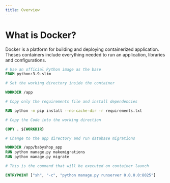 ```yaml
---
title: Overview
---
```


# What is Docker? 

Docker is a platform for building and deploying containerized application. Theses containers include everything 
needed to run an application, libraries and configurations. 

```Dockerfile title="Dockerfile"
# Use an official Python image as the base
FROM python:3.9-slim

# Set the working directory inside the container

WORKDIR /app

# Copy only the requirements file and install dependencies

RUN python -m pip install --no-cache-dir -r requirements.txt

# Copy the Code into the working direction

COPY . ${WORKDIR}

# Change to the app directory and run database migrations

WORKDIR /app/babyshop_app
RUN python manage.py makemigrations
RUN python manage.py migrate

# This is the command that will be executed on container launch

ENTRYPOINT ["sh", "-c", "python manage.py runserver 0.0.0.0:8025"]
```